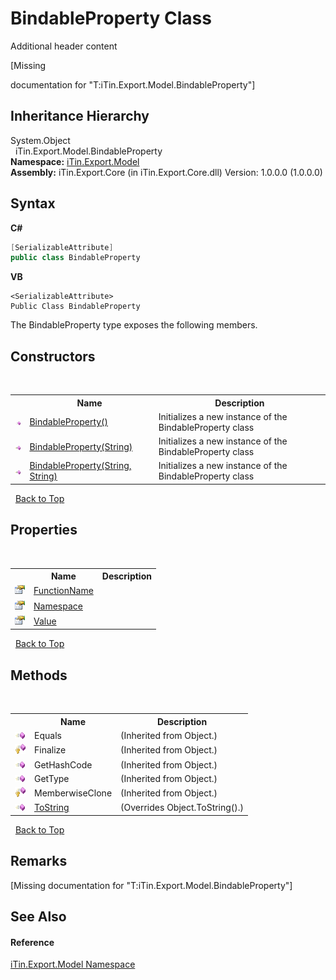# BindableProperty Class
Additional header content 

\[Missing <summary> documentation for "T:iTin.Export.Model.BindableProperty"\]


## Inheritance Hierarchy
System.Object<br />&nbsp;&nbsp;iTin.Export.Model.BindableProperty<br />
**Namespace:**&nbsp;<a href="ef57ffcc-e95e-b212-5a46-9aa6f5a3511f">iTin.Export.Model</a><br />**Assembly:**&nbsp;iTin.Export.Core (in iTin.Export.Core.dll) Version: 1.0.0.0 (1.0.0.0)

## Syntax

**C#**<br />
``` C#
[SerializableAttribute]
public class BindableProperty
```

**VB**<br />
``` VB
<SerializableAttribute>
Public Class BindableProperty
```

The BindableProperty type exposes the following members.


## Constructors
&nbsp;<table><tr><th></th><th>Name</th><th>Description</th></tr><tr><td>![Public method](media/pubmethod.gif "Public method")</td><td><a href="94512f24-6f07-6a00-340d-da60e304606d">BindableProperty()</a></td><td>
Initializes a new instance of the BindableProperty class</td></tr><tr><td>![Public method](media/pubmethod.gif "Public method")</td><td><a href="77f5eebe-597e-7803-ad64-0e89cd508b5c">BindableProperty(String)</a></td><td>
Initializes a new instance of the BindableProperty class</td></tr><tr><td>![Public method](media/pubmethod.gif "Public method")</td><td><a href="79334852-5673-3fb8-9081-d028cf717c56">BindableProperty(String, String)</a></td><td>
Initializes a new instance of the BindableProperty class</td></tr></table>&nbsp;
<a href="#bindableproperty-class">Back to Top</a>

## Properties
&nbsp;<table><tr><th></th><th>Name</th><th>Description</th></tr><tr><td>![Public property](media/pubproperty.gif "Public property")</td><td><a href="bc1fc0f8-e096-49b6-26d4-6c08a7f87a92">FunctionName</a></td><td /></tr><tr><td>![Public property](media/pubproperty.gif "Public property")</td><td><a href="c8313222-76cc-2b78-053f-159aca17e033">Namespace</a></td><td /></tr><tr><td>![Public property](media/pubproperty.gif "Public property")</td><td><a href="ced94c2b-b07e-abd5-daf7-b41b8b9dceb3">Value</a></td><td /></tr></table>&nbsp;
<a href="#bindableproperty-class">Back to Top</a>

## Methods
&nbsp;<table><tr><th></th><th>Name</th><th>Description</th></tr><tr><td>![Public method](media/pubmethod.gif "Public method")</td><td>Equals</td><td> (Inherited from Object.)</td></tr><tr><td>![Protected method](media/protmethod.gif "Protected method")</td><td>Finalize</td><td> (Inherited from Object.)</td></tr><tr><td>![Public method](media/pubmethod.gif "Public method")</td><td>GetHashCode</td><td> (Inherited from Object.)</td></tr><tr><td>![Public method](media/pubmethod.gif "Public method")</td><td>GetType</td><td> (Inherited from Object.)</td></tr><tr><td>![Protected method](media/protmethod.gif "Protected method")</td><td>MemberwiseClone</td><td> (Inherited from Object.)</td></tr><tr><td>![Public method](media/pubmethod.gif "Public method")</td><td><a href="cd20f0e0-ddee-90e3-e83a-9e062ba34376">ToString</a></td><td> (Overrides Object.ToString().)</td></tr></table>&nbsp;
<a href="#bindableproperty-class">Back to Top</a>

## Remarks
\[Missing <remarks> documentation for "T:iTin.Export.Model.BindableProperty"\]

## See Also


#### Reference
<a href="ef57ffcc-e95e-b212-5a46-9aa6f5a3511f">iTin.Export.Model Namespace</a><br />